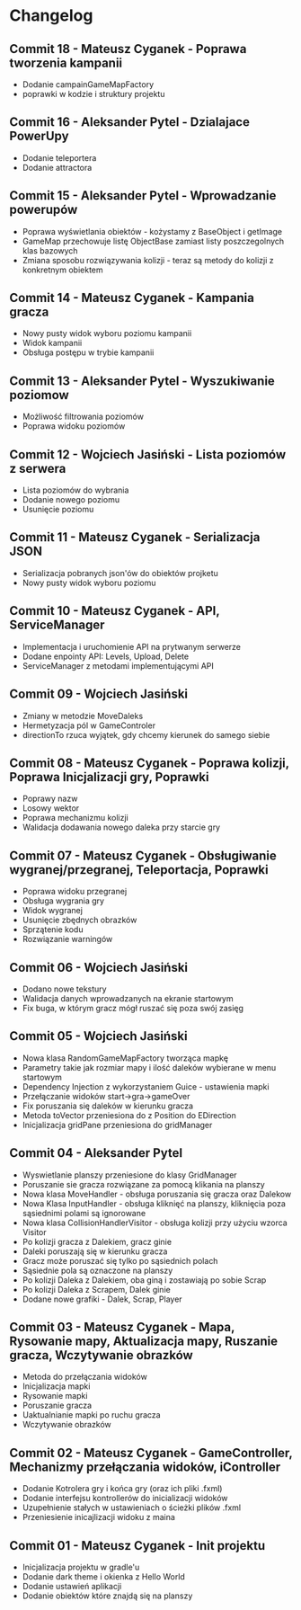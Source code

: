 # Changelog

## Commit 18 - Mateusz Cyganek - Poprawa tworzenia kampanii

-   Dodanie campainGameMapFactory
-   poprawki w kodzie i struktury projektu

## Commit 16 - Aleksander Pytel - Dzialajace PowerUpy

-   Dodanie teleportera
-   Dodanie attractora

## Commit 15 - Aleksander Pytel - Wprowadzanie powerupów

-   Poprawa wyświetlania obiektów - kożystamy z BaseObject i getImage
-   GameMap przechowuje listę ObjectBase zamiast listy poszczegolnych klas bazowych
-   Zmiana sposobu rozwiązywania kolizji - teraz są metody do kolizji z konkretnym obiektem

## Commit 14 - Mateusz Cyganek - Kampania gracza

-   Nowy pusty widok wyboru poziomu kampanii
-   Widok kampanii
-   Obsługa postępu w trybie kampanii

## Commit 13 - Aleksander Pytel - Wyszukiwanie poziomow

-   Możliwość filtrowania poziomów
-   Poprawa widoku poziomów

## Commit 12 - Wojciech Jasiński - Lista poziomów z serwera

-   Lista poziomów do wybrania
-   Dodanie nowego poziomu
-   Usunięcie poziomu

## Commit 11 - Mateusz Cyganek - Serializacja JSON

-   Serializacja pobranych json'ów do obiektów projketu
-   Nowy pusty widok wyboru poziomu

## Commit 10 - Mateusz Cyganek - API, ServiceManager

-   Implementacja i uruchomienie API na prytwanym serwerze
-   Dodane enpointy API: Levels, Upload, Delete
-   ServiceManager z metodami implementującymi API

## Commit 09 - Wojciech Jasiński

-   Zmiany w metodzie MoveDaleks
-   Hermetyzacja pól w GameControler
-   directionTo rzuca wyjątek, gdy chcemy kierunek do samego siebie

## Commit 08 - Mateusz Cyganek - Poprawa kolizji, Poprawa Inicjalizacji gry, Poprawki

-   Poprawy nazw
-   Losowy wektor
-   Poprawa mechanizmu kolizji
-   Walidacja dodawania nowego daleka przy starcie gry

## Commit 07 - Mateusz Cyganek - Obsługiwanie wygranej/przegranej, Teleportacja, Poprawki

-   Poprawa widoku przegranej
-   Obsługa wygrania gry
-   Widok wygranej
-   Usunięcie zbędnych obrazków
-   Sprzątenie kodu
-   Rozwiązanie warningów

## Commit 06 - Wojciech Jasiński

-   Dodano nowe tekstury
-   Walidacja danych wprowadzanych na ekranie startowym
-   Fix buga, w którym gracz mógł ruszać się poza swój zasięg

## Commit 05 - Wojciech Jasiński

-   Nowa klasa RandomGameMapFactory tworząca mapkę
-   Parametry takie jak rozmiar mapy i ilość daleków wybierane w menu startowym
-   Dependency Injection z wykorzystaniem Guice - ustawienia mapki
-   Przełączanie widoków start->gra->gameOver
-   Fix poruszania się daleków w kierunku gracza
-   Metoda toVector przeniesiona do z Position do EDirection
-   Inicjalizacja gridPane przeniesiona do gridManager

## Commit 04 - Aleksander Pytel

-   Wyswietlanie planszy przeniesione do klasy GridManager
-   Poruszanie sie gracza rozwiązane za pomocą klikania na planszy
-   Nowa klasa MoveHandler - obsługa poruszania się gracza oraz Dalekow
-   Nowa Klasa InputHandler - obsługa kliknięć na planszy, kliknięcia poza sąsiednimi polami są ignorowane
-   Nowa klasa CollisionHandlerVisitor - obsługa kolizji przy użyciu wzorca Visitor
-   Po kolizji gracza z Dalekiem, gracz ginie
-   Daleki poruszają się w kierunku gracza
-   Gracz może poruszać się tylko po sąsiednich polach
-   Sąsiednie pola są oznaczone na planszy
-   Po kolizji Daleka z Dalekiem, oba giną i zostawiają po sobie Scrap
-   Po kolizji Daleka z Scrapem, Dalek ginie
-   Dodane nowe grafiki - Dalek, Scrap, Player

## Commit 03 - Mateusz Cyganek - Mapa, Rysowanie mapy, Aktualizacja mapy, Ruszanie gracza, Wczytywanie obrazków

-   Metoda do przełączania widoków
-   Inicjalizacja mapki
-   Rysowanie mapki
-   Poruszanie gracza
-   Uaktualnianie mapki po ruchu gracza
-   Wczytywanie obrazków

## Commit 02 - Mateusz Cyganek - GameController, Mechanizmy przełączania widoków, iController

-   Dodanie Kotrolera gry i końca gry (oraz ich pliki .fxml)
-   Dodanie interfejsu kontrollerów do inicializacji widoków
-   Uzupełnienie stałych w ustawieniach o ścieżki plików .fxml
-   Przeniesienie inicajlizacji widoku z maina

## Commit 01 - Mateusz Cyganek - Init projektu

-   Inicjalizacja projektu w gradle'u
-   Dodanie dark theme i okienka z Hello World
-   Dodanie ustawień aplikacji
-   Dodanie obiektów które znajdą się na planszy
